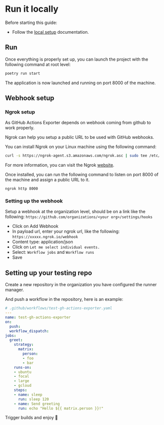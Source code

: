 # Run it locally

Before starting this guide:

* Follow the [local setup](./local-setup.md) documentation.

## Run

Once everything is properly set up, you can launch the project
with the following command at root level:

```bash
poetry run start
```

The application is now launched and running on port 8000 of the machine.

## Webhook setup

### Ngrok setup

As GitHub Actions Exporter depends on webhook coming from github to work properly.

Ngrok can help you setup a public URL to be used with GitHub webhooks.

You can install Ngrok on your Linux machine using the following command:
```bash
curl -s https://ngrok-agent.s3.amazonaws.com/ngrok.asc | sudo tee /etc/apt/trusted.gpg.d/ngrok.asc >/dev/null && echo "deb https://ngrok-agent.s3.amazonaws.com buster main" | sudo tee /etc/apt/sources.list.d/ngrok.list && sudo apt update && sudo apt install ngrok
```
For more information, you can visit the Ngrok [website](https://ngrok.com/download).

Once installed, you can run the following command to listen on port 8000
of the machine and assign a public URL to it.

``` shell
ngrok http 8000
```

### Setting up the webhook

Setup a webhook at the organization level, should be on a link like the following:
`https://github.com/organizations/<your org>/settings/hooks`

* Click on Add Webhook
* In payload url, enter your ngrok url, like the following:
`https://xxxxx.ngrok.io/webhook`
* Content type: application/json
* Click on `Let me select individual events.`
* Select: `Workflow jobs` and `Workflow runs`
* Save

## Setting up your testing repo

Create a new repository in the organization you have configured the runner manager.

And push a workflow in the repository, here is an example:

```yaml
# .github/workflows/test-gh-actions-exporter.yaml
---
name: test-gh-actions-exporter
on:
  push:
  workflow_dispatch:
jobs:
  greet:
    strategy:
      matrix:
        person:
        - foo
        - bar
    runs-on:
    - ubuntu
    - focal
    - large
    - gcloud
    steps:
    - name: sleep
      run: sleep 120
    - name: Send greeting
      run: echo "Hello ${{ matrix.person }}!"
```

Trigger builds and enjoy :beers:

